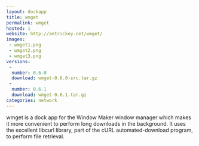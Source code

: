 ```yaml
---
layout: dockapp
title: wmget
permalink: wmget
hosted: 1
website: http://amtrickey.net/wmget/
images:
 - wmget1.png
 - wmget2.png
 - wmget3.png
versions:
 -
  number: 0.6.0
  download: wmget-0.6.0-src.tar.gz
 -
  number: 0.6.1
  download: wmget-0.6.1.tar.gz
categories: network
---
```

wmget is a dock app for the Window Maker window manager which makes it more convenient to perform long downloads in the background. It uses the excellent libcurl library, part of the cURL automated-download program, to perform file retrieval.
